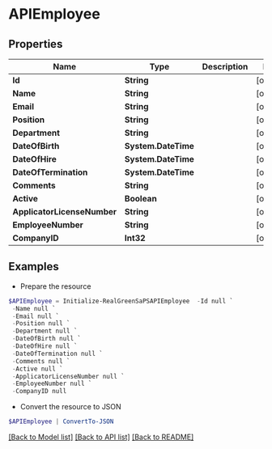# APIEmployee
## Properties

Name | Type | Description | Notes
------------ | ------------- | ------------- | -------------
**Id** | **String** |  | [optional] 
**Name** | **String** |  | [optional] 
**Email** | **String** |  | [optional] 
**Position** | **String** |  | [optional] 
**Department** | **String** |  | [optional] 
**DateOfBirth** | **System.DateTime** |  | [optional] 
**DateOfHire** | **System.DateTime** |  | [optional] 
**DateOfTermination** | **System.DateTime** |  | [optional] 
**Comments** | **String** |  | [optional] 
**Active** | **Boolean** |  | [optional] 
**ApplicatorLicenseNumber** | **String** |  | [optional] 
**EmployeeNumber** | **String** |  | [optional] 
**CompanyID** | **Int32** |  | [optional] 

## Examples

- Prepare the resource
```powershell
$APIEmployee = Initialize-RealGreenSaPSAPIEmployee  -Id null `
 -Name null `
 -Email null `
 -Position null `
 -Department null `
 -DateOfBirth null `
 -DateOfHire null `
 -DateOfTermination null `
 -Comments null `
 -Active null `
 -ApplicatorLicenseNumber null `
 -EmployeeNumber null `
 -CompanyID null
```

- Convert the resource to JSON
```powershell
$APIEmployee | ConvertTo-JSON
```

[[Back to Model list]](../README.md#documentation-for-models) [[Back to API list]](../README.md#documentation-for-api-endpoints) [[Back to README]](../README.md)

